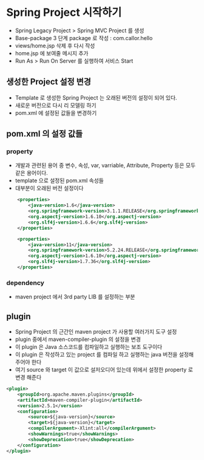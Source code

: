 # Spring Project 시작하기
- Spring Legacy Project > Spring MVC Project 를 생성
- Base-package 3 단계 package 로 작성 : com.callor.hello
- views/home.jsp 삭제 후 다시 작성
- home.jsp 에 보여줄 메시지 추가
- Run As > Run On Server 를 실행하여 서비스 Start

## 생성한 Project 설정 변경
- Template 로 생성한 Spring Project 는 오래된 버전의 설정이 되어 있다.
- 새로운 버전으로 다시 리 모델링 하기
- pom.xml 에 설정된 값들을 변경하기

## pom.xml 의 설정 값들
### property
- 개발과 관련된 용어 중 변수, 속성, var, varriable, Attribute, Property 등은 모두 같은 용어이다.
- template 으로 설정된 pom.xml 속성들
- 대부분이 오래된 버전 설정이다
```xml
	<properties>
		<java-version>1.6</java-version>
		<org.springframework-version>3.1.1.RELEASE</org.springframework-version>
		<org.aspectj-version>1.6.10</org.aspectj-version>
		<org.slf4j-version>1.6.6</org.slf4j-version>
	</properties>
```

```xml
	<properties>
		<java-version>11</java-version>
		<org.springframework-version>5.2.24.RELEASE</org.springframework-version>
		<org.aspectj-version>1.6.10</org.aspectj-version>
		<org.slf4j-version>1.7.36</org.slf4j-version>
	</properties>
```

### dependency
- maven project 에서 3rd party LIB 를 설정하는 부분

## plugin
- Spring Project 의 근간인 maven project 가 사용할 여러가지 도구 설정
- plugin 중에서 maven-compiler-plugin 의 설정을 변경
- 이 plugin 은 Java 소스코드를 컴파일하고 실행하는 보조 도구이다
- 이 plugin 은 작성하고 있는 project 를 컴파일 하고 실행하는 java 버전을 설정해 주어야 한다
- 여기 source 와 target 이 값으로 설저오디어 있는데 위에서 설정한 property 로 변경 해준다
```xml
<plugin>
    <groupId>org.apache.maven.plugins</groupId>
    <artifactId>maven-compiler-plugin</artifactId>
    <version>2.5.1</version>
    <configuration>
        <source>${java-version}</source>
        <target>${java-version}</target>
        <compilerArgument>-Xlint:all</compilerArgument>
        <showWarnings>true</showWarnings>
        <showDeprecation>true</showDeprecation>
    </configuration>
</plugin>
```
